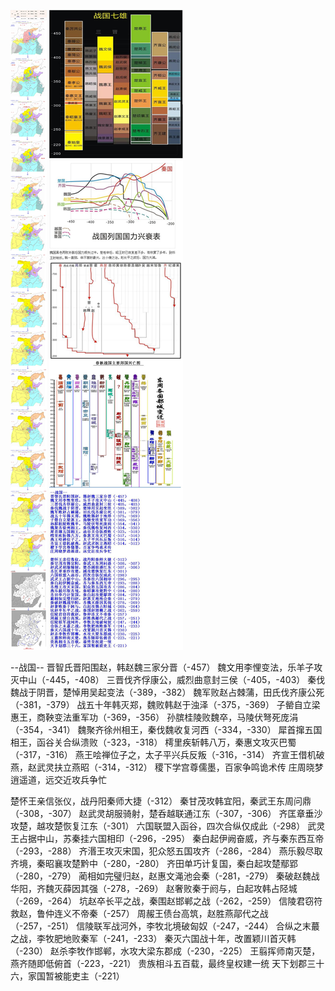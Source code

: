 ![](./2.jpg)
![](./1.jpg)

--战国--
晋智氏晋阳围赵，韩赵魏三家分晋（-457）
魏文用李悝变法，乐羊子攻灭中山（-445，-408）
三晋伐齐俘康公，威烈曲意封三侯（-405，-403）
秦伐魏战于阴晋，楚悼用吴起变法（-389，-382）
魏军败赵占棘蒲，田氏伐齐康公死（-381，-379）
战五十年韩灭郑，魏败韩赵于浊泽（-375，-369）
子罃自立梁惠王，商鞅变法重军功（-369，-356）
孙膑桂陵败魏卒，马陵伏弩死庞涓（-354，-341）
魏聚齐徐州相王，秦伐魏收复河西（-334，-330）
犀首撺五国相王，函谷关合纵溃败（-323，-318）
樗里疾斩韩八万，秦惠文攻灭巴蜀（-317，-316）
燕王哙禅位子之，太子平兴兵反叛（-316，-314）
齐宣王借机破燕，赵武灵扶立燕昭（-314，-312）
稷下学宫尊儒墨，百家争鸣诡术传
庄周晓梦逍遥道，远交近攻兵争忙


楚怀王亲信张仪，战丹阳秦师大捷（-312）
秦甘茂攻韩宜阳，秦武王东周问鼎（-308，-307）
赵武灵胡服骑射，楚呑越联通江东（-307，-306）
齐匡章垂沙攻楚，越攻楚恢复江东（-301）
六国联盟入函谷，四次合纵仅成此（-298）
武灵王占据中山，苏秦挂六国相印（-296，-295）
秦白起伊阙奋威，齐与秦东西互帝（-293，-288）
齐湣王攻灭宋国，犯众怒五国攻齐（-286，-284）
燕乐毅尽取齐境，秦昭襄攻楚黔中（-280，-280）
齐田单巧计复国，秦白起攻楚鄢郢（-280，-279）
蔺相如完璧归赵，赵惠文渑池会秦（-281，-279）
秦破赵魏战华阳，齐魏灭薛因其强（-278，-269）
赵奢败秦于阏与，白起攻韩占陉城（-269，-264）
坑赵卒长平之战，秦围赵邯郸之战（-262，-259）
信陵君窃符救赵，鲁仲连义不帝秦（-257）
周赧王债台高筑，赵胜燕鄗代之战（-257，-251）
信陵联军战河外，李牧北境破匈奴（-247，-244）
合纵之末蕞之战，李牧肥地败秦军（-241，-233）
秦灭六国战十年，改置颖川首灭韩（-230）
赵杀李牧作邯郸，水攻大梁东郡成（-230，-225）
王翦挥师南灭楚，燕齐随即低俯首（-223，-221）
贵族相斗五百载，最终皇权建一统
天下划郡三十六，家国暂被能吏主（-221）